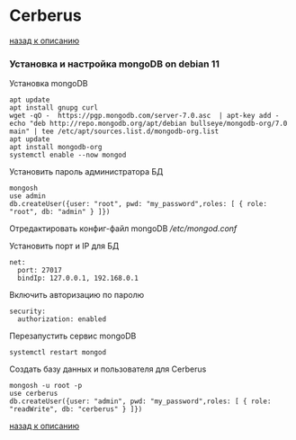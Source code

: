 # Cerberus

[назад к описанию](readme.md)

###  Установка и настройка mongoDB on debian 11

Установка mongoDB
```
apt update
apt install gnupg curl
wget -qO -  https://pgp.mongodb.com/server-7.0.asc  | apt-key add -
echo "deb http://repo.mongodb.org/apt/debian bullseye/mongodb-org/7.0 main" | tee /etc/apt/sources.list.d/mongodb-org.list
apt update
apt install mongodb-org
systemctl enable --now mongod
```

Установить пароль администратора БД
```
mongosh
use admin
db.createUser({user: "root", pwd: "my_password",roles: [ { role: "root", db: "admin" } ]})
```

Отредактировать конфиг-файл  mongoDB */etc/mongod.conf*

Установить порт и IP для БД
```
net:
  port: 27017
  bindIp: 127.0.0.1, 192.168.0.1
```
Включить авторизацию по паролю
```
security:
  authorization: enabled
```

Перезапустить сервис mongoDB
```
systemctl restart mongod
```

Создать базу данных и пользователя для Cerberus
```
mongosh -u root -p 
use cerberus 
db.createUser({user: "admin", pwd: "my_password",roles: [ { role: "readWrite", db: "cerberus" } ]})
```

[назад к описанию](readme.md)